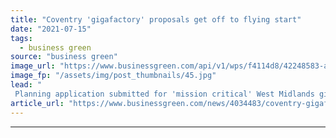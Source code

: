 ```yaml
---
title: "Coventry 'gigafactory' proposals get off to flying start"
date: "2021-07-15"
tags: 
  - business green
source: "business green"
image_url: "https://www.businessgreen.com/api/v1/wps/f4114d8/42248583-aacb-49f4-a31b-5e298d69b967/5/West-Midlands-Gigafactory-CGI-185x114.jpg"
image_fp: "/assets/img/post_thumbnails/45.jpg"
lead: "
 Planning application submitted for 'mission critical' West Midlands gigafactory ..."
article_url: "https://www.businessgreen.com/news/4034483/coventry-gigafactory-proposals-flying-start"
---
```


---
